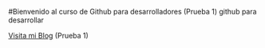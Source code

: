 #Bienvenido al curso de Github para desarrolladores (Prueba 1)
github para desarrollar

[Visita mi Blog](http://oswaldooca.com) (Prueba 1) 
